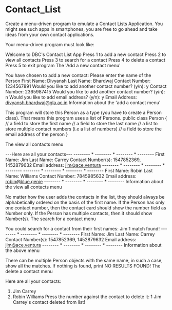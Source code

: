 # Contact_List


Create a menu-driven program to emulate a Contact Lists Application. You might see such apps in smartphones, you are free to go ahead and take ideas from your own contact applications.

Your menu-driven program must look like:

Welcome to DBC's Contact List App
Press 1 to add a new contact
Press 2 to view all contacts
Press 3 to search for a contact
Press 4 to delete a contact
Press 5 to exit program 
The 'Add a new contact menu'


You have chosen to add a new contact: 
Please enter the name of the Person
First Name: Divyansh
Last Name: Bhardwaj
Contact Number: 1234567891
Would you like to add another contact number? (y/n): y
Contact Number: 2365987415
Would you like to add another contact number? (y/n): n
Would you like to add email address? (y/n): y
Email Address: divyansh.bhardwaj@gla.ac.in
Information about the 'add a contact menu'


This program will store this Person as a type (you have to create a Person class). That means this program uses a list of Persons.
public class Person {
    // a field to store the first name
    // a field to store the last name
    // a list to store multiple contact numbers (i.e a list of numbers)
    // a field to store the email address of the person 
}

The view all contacts menu

---Here are all your contacts---
-------- * -------- * -------- * --------
First Name: Jim
Last Name: Carrey
Contact Number(s): 1547852369, 1452879632
Email address: jim@ace.ventura
-------- * -------- * -------- * --------
-------- * -------- * -------- * --------
First Name: Robin
Last Name: Williams
Contact Number: 7845985632
Email address: robin@blue.genie
-------- * -------- * -------- * --------
Information about the view all contacts menu

No matter how the user adds the contacts in the list, they should always be alphabetically ordered on the basis of the first name.
If the Person has only one contact number, then the contact card should show the number field as Number only. If the Person has multiple contacts, then it should show Number(s).
The search for a contact menu

You could search for a contact from their first names: 
Jim
1 match found!
-------- * -------- * -------- * --------
First Name: Jim
Last Name: Carrey
Contact Number(s): 1547852369, 1452879632
Email address: jim@ace.ventura
-------- * -------- * -------- * --------
Information about the above menu

There can be multiple Person objects with the same name, in such a case, show all the matches.
If nothing is found, print NO RESULTS FOUND!
The delete a contact menu

Here are all your contacts: 
1. Jim Carrey
2. Robin Williams
Press the number against the contact to delete it: 1
Jim Carrey's contact deleted from list!
